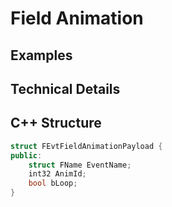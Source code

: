 # Field Animation

## Examples

## Technical Details

## C++ Structure

```c++
struct FEvtFieldAnimationPayload {
public:
    struct FName EventName;
    int32 AnimId;
    bool bLoop;
}
```